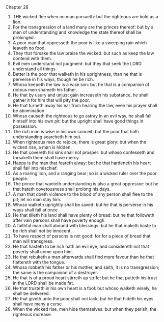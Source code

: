 

Chapter 28

1. THE wicked flee when no man pursueth: but the righteous are bold as a lion.
2. For the transgression of a land many are the princes thereof: but by a man of understanding and knowledge the state thereof shall be prolonged.
3. A poor man that oppresseth the poor is like a sweeping rain which leaveth no food.
4. They that forsake the law praise the wicked: but such as keep the law contend with them.
5. Evil men understand not judgment: but they that seek the LORD understand all things.
6. Better is the poor that walketh in his uprightness, than he that is perverse in his ways, though he be rich.
7. Whoso keepeth the law is a wise son: but he that is a companion of riotous men shameth his father.
8. He that by usury and unjust gain increaseth his substance, he shall gather it for him that will pity the poor.
9. He that turneth away his ear from hearing the law, even his prayer shall be abomination.
10. Whoso causeth the righteous to go astray in an evil way, he shall fall himself into his own pit: but the upright shall have good things in possession.
11. The rich man is wise in his own conceit; but the poor that hath understanding searcheth him out.
12. When righteous men do rejoice, there is great glory: but when the wicked rise, a man is hidden.
13. He that covereth his sins shall not prosper: but whoso confesseth and forsaketh them shall have mercy.
14. Happy is the man that feareth alway: but he that hardeneth his heart shall fall into mischief.
15. As a roaring lion, and a ranging bear; so is a wicked ruler over the poor people.
16. The prince that wanteth understanding is also a great oppressor: but he that hateth covetousness shall prolong his days.
17. A man that doeth violence to the blood of any person shall flee to the pit; let no man stay him.
18. Whoso walketh uprightly shall be saved: but he that is perverse in his ways shall fall at once.
19. He that tilleth his land shall have plenty of bread: but he that followeth after vain persons shall have poverty enough.
20. A faithful man shall abound with blessings: but he that maketh haste to be rich shall not be innocent.
21. To have respect of persons is not good: for for a piece of bread that man will transgress.
22. He that hasteth to be rich hath an evil eye, and considereth not that poverty shall come upon him.
23. He that rebuketh a man afterwards shall find more favour than he that flattereth with the tongue.
24. Whoso robbeth his father or his mother, and saith, It is no transgression; the same is the companion of a destroyer.
25. He that is of a proud heart stirreth up strife: but he that putteth his trust in the LORD shall be made fat.
26. He that trusteth in his own heart is a fool: but whoso walketh wisely, he shall be delivered.
27. He that giveth unto the poor shall not lack: but he that hideth his eyes shall have many a curse.
28. When the wicked rise, men hide themselves: but when they perish, the righteous increase.
